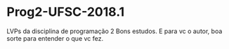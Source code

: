 # Prog2-UFSC-2018.1
LVPs da disciplina de programação 2
Bons estudos. E para vc o autor, boa sorte para entender o que vc fez.

